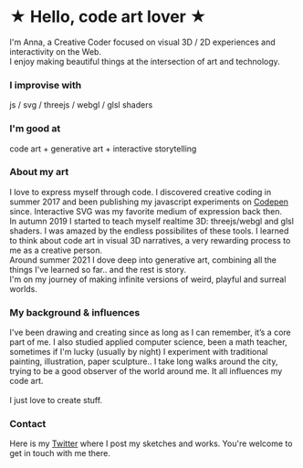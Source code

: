 # ★ Hello, code art lover ★ <br/>

I'm Anna, a Creative Coder focused on visual 3D / 2D experiences and interactivity on the Web. </br> I enjoy making beautiful things at the intersection of art and technology. <br/>

### I improvise with

js / svg / threejs / webgl / glsl shaders

### I'm good at

code art + generative art + interactive storytelling

### About my art

I love to express myself through code. I discovered creative coding in summer 2017 and been publishing my javascript experiments on [Codepen](https://codepen.io/ScavengerFrontend) since. Interactive SVG was my favorite medium of expression back then. <br/> In autumn 2019 I started to teach myself realtime 3D: threejs/webgl and glsl shaders. I was amazed by the endless possibilites of these tools. I learned to think about code art in visual 3D narratives, a very rewarding process to me as a creative person. <br/>
Around summer 2021 I dove deep into generative art, combining all the things I've learned so far.. and the rest is story.
<br/>
I'm on my journey of making infinite versions of weird, playful and surreal worlds. 

### My background & influences

I've been drawing and creating since as long as I can remember, it’s a core part of me. I also studied applied computer science, been a math teacher, sometimes if I'm lucky (usually by night) I experiment with traditional painting, illustration, paper sculpture.. I take long walks around the city, trying to be a good observer of the world around me. It all influences my code art.<br/><br/>
I just love to create stuff.

### Contact

Here is my [Twitter](https://twitter.com/ouchpixels) where I post my sketches and works. You're welcome to get in touch with me there.
